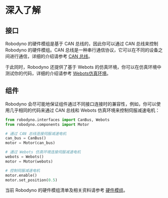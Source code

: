 # 深入了解

## 接口

Robodyno 的硬件模组是基于 CAN 总线的，因此你可以通过 CAN 总线来控制 Robodyno 的硬件模组。CAN 总线是一种串行通信协议，它可以在不同的设备之间进行通信，详细的介绍请参考 [CAN 总线](interfaces/can-bus/)。

于此同时，Robodyno 还提供了基于 Webots 的仿真环境，你可以在仿真环境中测试你的代码，详细的介绍请参考 [Webots仿真环境](interfaces/webots/)。

## 组件

Robodyno 会尽可能地保证组件通过不同接口连接时的兼容性，例如，你可以使用几乎相同的代码来通过 CAN 总线和 Webots 仿真环境来控制伺服减速电机：

```python
from robodyno.interfaces import CanBus, Webots
from robodyno.components import Motor

# 通过 CAN 总线连接伺服减速电机
can_bus = CanBus()
motor = Motor(can_bus)

# 通过 Webots 仿真环境连接伺服减速电机
webots = Webots()
motor = Motor(webots)

# 控制伺服减速电机
motor.enable()
motor.set_position(0.5)
```

当前 Robodyno 的硬件模组清单及相关资料请参考 [硬件模组](components/)。
